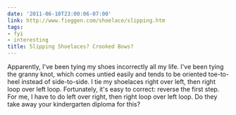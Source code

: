 ```yaml
---
date: '2011-06-10T23:00:06-07:00'
link: http://www.fieggen.com/shoelace/slipping.htm
tags:
- fyi
- interesting
title: Slipping Shoelaces? Crooked Bows?
---
```


Apparently, I've been tying my shoes incorrectly all my life. I've been tying the granny knot, which comes untied easily and tends to be oriented toe-to-heel instead of side-to-side. I tie my shoelaces right over left, then right loop over left loop. Fortunately, it's easy to correct: reverse the first step. For me, I have to do left over right, then right loop over left loop. Do they take away your kindergarten diploma for this?
